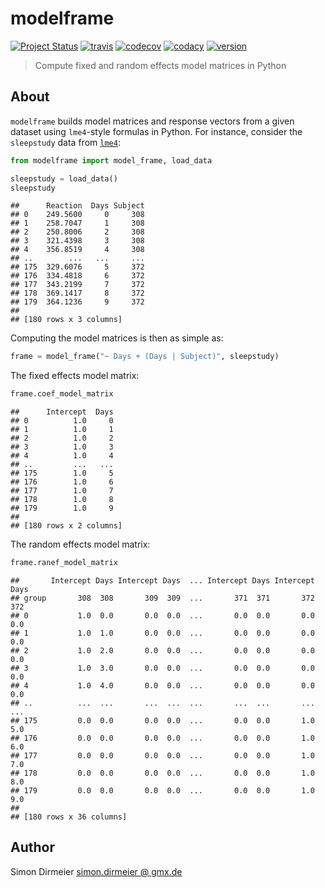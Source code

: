 modelframe
==========

[![Project
Status](http://www.repostatus.org/badges/latest/concept.svg)](http://www.repostatus.org/#concept)
[![travis](https://img.shields.io/travis/dirmeier/modelframe/master.svg?&logo=travis)](https://travis-ci.org/dirmeier/modelframe/)
[![codecov](https://codecov.io/gh/dirmeier/modelframe/branch/master/graph/badge.svg)](https://codecov.io/gh/dirmeier/modelframe)
[![codacy](https://app.codacy.com/project/badge/Grade/c101def3b1d34481a3b72109852f4f8d)](https://www.codacy.com/manual/simon-dirmeier/modelframe?utm_source=github.com&amp;utm_medium=referral&amp;utm_content=dirmeier/modelframe&amp;utm_campaign=Badge_Grade)
[![version](https://img.shields.io/pypi/v/modelframe.svg?colorB=black&style=flat)](https://pypi.org/project/modelframe/)

> Compute fixed and random effects model matrices in Python

About
-----

`modelframe` builds model matrices and response vectors from a given
dataset using `lme4`-style formulas in Python. For instance, consider the `sleepstudy` data from
[`lme4`](https://cran.r-project.org/web/packages/lme4/index.html):

``` python
from modelframe import model_frame, load_data

sleepstudy = load_data()
sleepstudy
```

    ##      Reaction  Days Subject
    ## 0    249.5600     0     308
    ## 1    258.7047     1     308
    ## 2    250.8006     2     308
    ## 3    321.4398     3     308
    ## 4    356.8519     4     308
    ## ..        ...   ...     ...
    ## 175  329.6076     5     372
    ## 176  334.4818     6     372
    ## 177  343.2199     7     372
    ## 178  369.1417     8     372
    ## 179  364.1236     9     372
    ## 
    ## [180 rows x 3 columns]

Computing the model matrices is then as simple as:

``` python
frame = model_frame("~ Days + (Days | Subject)", sleepstudy)
```

The fixed effects model matrix:

``` python
frame.coef_model_matrix
```

    ##      Intercept  Days
    ## 0          1.0     0
    ## 1          1.0     1
    ## 2          1.0     2
    ## 3          1.0     3
    ## 4          1.0     4
    ## ..         ...   ...
    ## 175        1.0     5
    ## 176        1.0     6
    ## 177        1.0     7
    ## 178        1.0     8
    ## 179        1.0     9
    ## 
    ## [180 rows x 2 columns]


The random effects model matrix:

``` python
frame.ranef_model_matrix
```

    ##       Intercept Days Intercept Days  ... Intercept Days Intercept Days
    ## group       308  308       309  309  ...       371  371       372  372
    ## 0           1.0  0.0       0.0  0.0  ...       0.0  0.0       0.0  0.0
    ## 1           1.0  1.0       0.0  0.0  ...       0.0  0.0       0.0  0.0
    ## 2           1.0  2.0       0.0  0.0  ...       0.0  0.0       0.0  0.0
    ## 3           1.0  3.0       0.0  0.0  ...       0.0  0.0       0.0  0.0
    ## 4           1.0  4.0       0.0  0.0  ...       0.0  0.0       0.0  0.0
    ## ..          ...  ...       ...  ...  ...       ...  ...       ...  ...
    ## 175         0.0  0.0       0.0  0.0  ...       0.0  0.0       1.0  5.0
    ## 176         0.0  0.0       0.0  0.0  ...       0.0  0.0       1.0  6.0
    ## 177         0.0  0.0       0.0  0.0  ...       0.0  0.0       1.0  7.0
    ## 178         0.0  0.0       0.0  0.0  ...       0.0  0.0       1.0  8.0
    ## 179         0.0  0.0       0.0  0.0  ...       0.0  0.0       1.0  9.0
    ## 
    ## [180 rows x 36 columns]

Author
------

Simon Dirmeier <a href="mailto:simon.dirmeier @ gmx.de">simon.dirmeier @ gmx.de</a>
